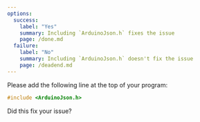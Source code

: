 ```yaml
---
options:
  success:
    label: "Yes"
    summary: Including `ArduinoJson.h` fixes the issue
    page: /done.md
  failure:
    label: "No"
    summary: Including `ArduinoJson.h` doesn't fix the issue
    page: /deadend.md
---
```


Please add the following line at the top of your program:

```c++
#include <ArduinoJson.h>
```

Did this fix your issue?